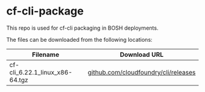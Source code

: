 cf-cli-package
============
This repo is used for cf-cli packaging in BOSH deployments.

The files can be downloaded from the following locations:

| Filename | Download URL |
| -------- | ------------ |
| cf-cli_6.22.1_linux_x86-64.tgz | [github.com/cloudfoundry/cli/releases](https://s3.amazonaws.com/go-cli/releases/v6.22.1/cf-cli_6.22.1_linux_x86-64.tgz) |
